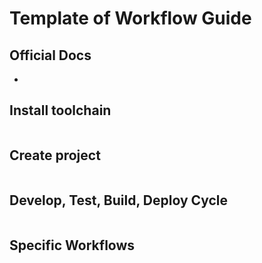 # Template of Workflow Guide

## Official Docs
- []()

## Install toolchain
```sh

```


## Create project
```sh

```


## Develop, Test, Build, Deploy Cycle
```sh

```

## Specific Workflows
